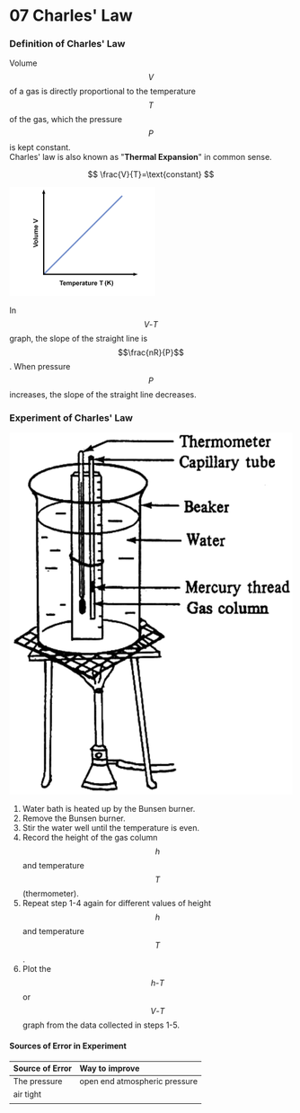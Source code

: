 # 07 Charles' Law

### Definition of Charles' Law

Volume $$V$$ of a gas is directly proportional to the temperature $$T$$ of the gas, which the pressure $$P$$ is kept constant.  
Charles' law is also known as "**Thermal Expansion**" in common sense.

$$
\frac{V}{T}=\text{constant}
$$

![](../../../.gitbook/assets/image%20%286%29.png)

In $$V\text{-}T$$ graph, the slope of the straight line is $$\frac{nR}{P}$$. When pressure $$P$$ increases, the slope of the straight line decreases.

### Experiment of Charles' Law

![](../../../.gitbook/assets/image%20%2814%29.png)

1. Water bath is heated up by the Bunsen burner.
2. Remove the Bunsen burner.
3. Stir the water well until the temperature is even.
4. Record the height of the gas column $$h$$ and temperature $$T$$ \(thermometer\).
5. Repeat step 1-4 again for different values of height $$h$$ and temperature $$T$$ .
6. Plot the $$h\text{-}T$$ or $$V\text{-}T$$ graph from the data collected in steps 1-5.

#### Sources of Error in Experiment

| Source of Error | Way to improve |
| :--- | :--- |
| The pressure | open end atmospheric pressure |
| air tight |  |
|  |  |



